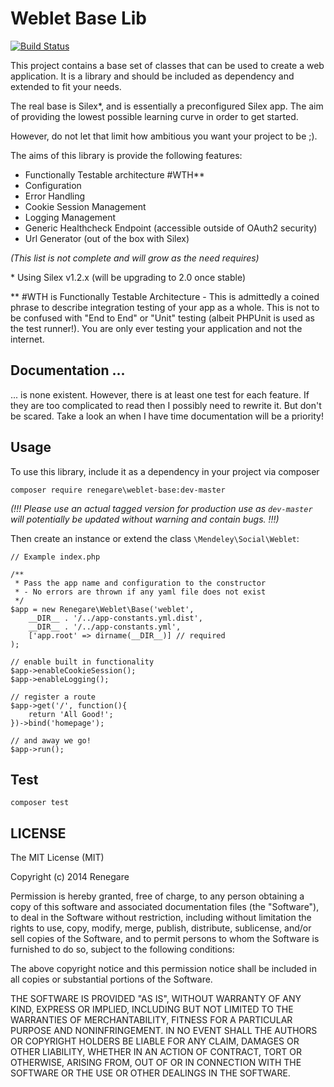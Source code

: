 # Weblet Base Lib

[![Build Status](https://travis-ci.org/renegare/weblet-base.png?branch=0.1.x)](https://travis-ci.org/renegare/weblet-base)

This project contains a base set of classes that can be used to create a web application.
It is a library and should be included as dependency and extended to fit your needs.

The real base is Silex*, and is essentially a preconfigured Silex app.
The aim of providing the lowest possible learning curve in order to get started.

However, do not let that limit how ambitious you want your project to be ;).

The aims of this library is provide the following features:

* Functionally Testable architecture #WTH**
* Configuration
* Error Handling
* Cookie Session Management
* Logging Management
* Generic Healthcheck Endpoint (accessible outside of OAuth2 security)
* Url Generator (out of the box with Silex)

*(This list is not complete and will grow as the need requires)*

\* Using Silex v1.2.x (will be upgrading to 2.0 once stable)

\** \#WTH is Functionally Testable Architecture - This is admittedly a coined phrase to
describe integration testing of your app as a whole. This is not to be confused
with "End to End" or "Unit" testing (albeit PHPUnit is used as the test runner!). You are only ever testing your application and not
the internet.

## Documentation ...

... is none existent. However, there is at least one test for each feature. If they
are too complicated to read then I possibly need to rewrite it. But don't be scared.
Take a look an when I have time documentation will be a priority!

## Usage

To use this library, include it as a dependency in your project via composer

```
composer require renegare\weblet-base:dev-master
```
*(!!! Please use an actual tagged version for production use as ```dev-master```
will potentially be updated without warning and contain bugs. !!!)*

Then create an instance or extend the class ```\Mendeley\Social\Weblet```:

```
// Example index.php

/**
 * Pass the app name and configuration to the constructor
 * - No errors are thrown if any yaml file does not exist
 */
$app = new Renegare\Weblet\Base('weblet',
    __DIR__ . '/../app-constants.yml.dist',
    __DIR__ . '/../app-constants.yml',
    ['app.root' => dirname(__DIR__)] // required
);

// enable built in functionality
$app->enableCookieSession();
$app->enableLogging();

// register a route
$app->get('/', function(){
    return 'All Good!';
})->bind('homepage');

// and away we go!
$app->run();

```

## Test

```
composer test
```

## LICENSE

The MIT License (MIT)

Copyright (c) 2014 Renegare

Permission is hereby granted, free of charge, to any person obtaining a copy
of this software and associated documentation files (the "Software"), to deal
in the Software without restriction, including without limitation the rights
to use, copy, modify, merge, publish, distribute, sublicense, and/or sell
copies of the Software, and to permit persons to whom the Software is
furnished to do so, subject to the following conditions:

The above copyright notice and this permission notice shall be included in all
copies or substantial portions of the Software.

THE SOFTWARE IS PROVIDED "AS IS", WITHOUT WARRANTY OF ANY KIND, EXPRESS OR
IMPLIED, INCLUDING BUT NOT LIMITED TO THE WARRANTIES OF MERCHANTABILITY,
FITNESS FOR A PARTICULAR PURPOSE AND NONINFRINGEMENT. IN NO EVENT SHALL THE
AUTHORS OR COPYRIGHT HOLDERS BE LIABLE FOR ANY CLAIM, DAMAGES OR OTHER
LIABILITY, WHETHER IN AN ACTION OF CONTRACT, TORT OR OTHERWISE, ARISING FROM,
OUT OF OR IN CONNECTION WITH THE SOFTWARE OR THE USE OR OTHER DEALINGS IN THE
SOFTWARE.
